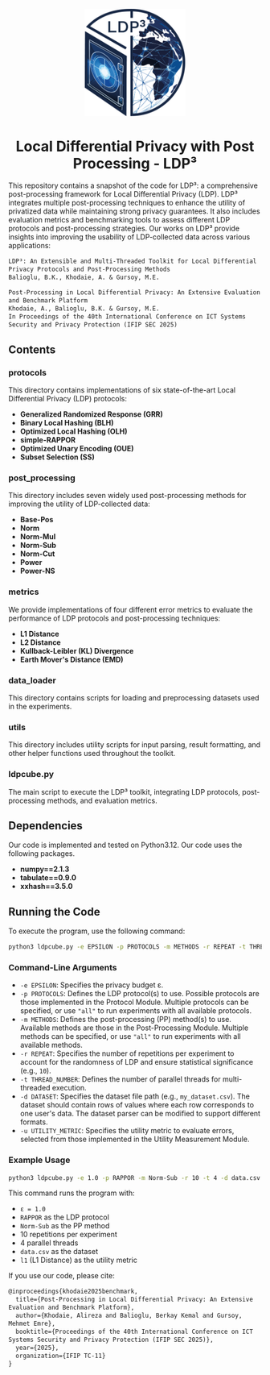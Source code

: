 <p align="center">
  <img src="./images/LDP^3.png" alt="Repository Logo" width="200"/>
</p>
<h1 align="center">Local Differential Privacy with Post Processing - LDP³</h1>

This repository contains a snapshot of the code for LDP³: a comprehensive post-processing framework for Local Differential Privacy (LDP). LDP³ integrates multiple post-processing techniques to enhance the utility of privatized data while maintaining strong privacy guarantees. It also includes evaluation metrics and benchmarking tools to assess different LDP protocols and post-processing strategies. Our works on LDP³ provide insights into improving the usability of LDP-collected data across various applications: 

```
LDP³: An Extensible and Multi-Threaded Toolkit for Local Differential Privacy Protocols and Post-Processing Methods
Balioglu, B.K., Khodaie, A. & Gursoy, M.E. 
```

```
Post-Processing in Local Differential Privacy: An Extensive Evaluation and Benchmark Platform
Khodaie, A., Balioglu, B.K. & Gursoy, M.E.
In Proceedings of the 40th International Conference on ICT Systems Security and Privacy Protection (IFIP SEC 2025)
```

## Contents

### **protocols**  
This directory contains implementations of six state-of-the-art Local Differential Privacy (LDP) protocols:  
- **Generalized Randomized Response (GRR)**  
- **Binary Local Hashing (BLH)**  
- **Optimized Local Hashing (OLH)**  
- **simple-RAPPOR**  
- **Optimized Unary Encoding (OUE)**  
- **Subset Selection (SS)**  

### **post_processing**  
This directory includes seven widely used post-processing methods for improving the utility of LDP-collected data:  
- **Base-Pos**  
- **Norm**  
- **Norm-Mul**  
- **Norm-Sub**  
- **Norm-Cut**  
- **Power**  
- **Power-NS**  

### **metrics**  
We provide implementations of four different error metrics to evaluate the performance of LDP protocols and post-processing techniques:  
- **L1 Distance**  
- **L2 Distance**  
- **Kullback-Leibler (KL) Divergence**  
- **Earth Mover's Distance (EMD)**  

### **data_loader**  
This directory contains scripts for loading and preprocessing datasets used in the experiments.  

### **utils**  
This directory includes utility scripts for input parsing, result formatting, and other helper functions used throughout the toolkit.  

### **ldpcube.py**  
The main script to execute the LDP³ toolkit, integrating LDP protocols, post-processing methods, and evaluation metrics.  

## Dependencies
Our code is implemented and tested on Python3.12. Our code uses the following packages.
- **numpy==2.1.3**  
- **tabulate==0.9.0**
- **xxhash==3.5.0**  

## Running the Code

To execute the program, use the following command:

```sh
python3 ldpcube.py -e EPSILON -p PROTOCOLS -m METHODS -r REPEAT -t THREAD_NUMBER -d DATASET -u UTILITY_METRIC
```

### Command-Line Arguments

- `-e EPSILON`: Specifies the privacy budget ε.
- `-p PROTOCOLS`: Defines the LDP protocol(s) to use. Possible protocols are those implemented in the Protocol Module. Multiple protocols can be specified, or use `"all"` to run experiments with all available protocols.
- `-m METHODS`: Defines the post-processing (PP) method(s) to use. Available methods are those in the Post-Processing Module. Multiple methods can be specified, or use `"all"` to run experiments with all available methods.
- `-r REPEAT`: Specifies the number of repetitions per experiment to account for the randomness of LDP and ensure statistical significance (e.g., `10`).
- `-t THREAD_NUMBER`: Defines the number of parallel threads for multi-threaded execution.
- `-d DATASET`: Specifies the dataset file path (e.g., `my_dataset.csv`). The dataset should contain rows of values where each row corresponds to one user's data. The dataset parser can be modified to support different formats.
- `-u UTILITY_METRIC`: Specifies the utility metric to evaluate errors, selected from those implemented in the Utility Measurement Module.

### Example Usage

```sh
python3 ldpcube.py -e 1.0 -p RAPPOR -m Norm-Sub -r 10 -t 4 -d data.csv -u l1
```

This command runs the program with:
- `ε = 1.0`
- `RAPPOR` as the LDP protocol
- `Norm-Sub` as the PP method
- 10 repetitions per experiment
- 4 parallel threads
- `data.csv` as the dataset
- `l1` (L1 Distance) as the utility metric

If you use our code, please cite:

```
@inproceedings{khodaie2025benchmark,
  title={Post-Processing in Local Differential Privacy: An Extensive Evaluation and Benchmark Platform},
  author={Khodaie, Alireza and Balioglu, Berkay Kemal and Gursoy, Mehmet Emre},
  booktitle={Proceedings of the 40th International Conference on ICT Systems Security and Privacy Protection (IFIP SEC 2025)},
  year={2025},
  organization={IFIP TC-11}
}
```
